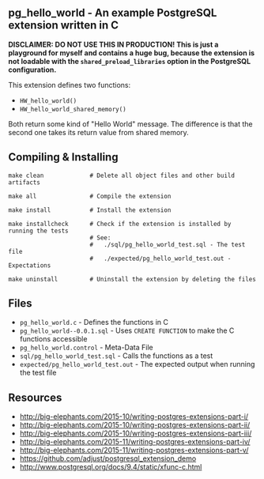 ## pg_hello_world - An example PostgreSQL extension written in C

**DISCLAIMER: DO NOT USE THIS IN PRODUCTION! This is just a playground for
myself and contains a huge bug, because the extension is not loadable with the
`shared_preload_libraries` option in the PostgreSQL configuration.**

This extension defines two functions:

* `HW_hello_world()`
* `HW_hello_world_shared_memory()`

Both return some kind of "Hello World" message. The difference is that the second
one takes its return value from shared memory.

## Compiling & Installing

```
make clean             # Delete all object files and other build artifacts

make all               # Compile the extension

make install           # Install the extension

make installcheck      # Check if the extension is installed by running the tests
                       # See:
                       #   ./sql/pg_hello_world_test.sql - The test file
                       #   ./expected/pg_hello_world_test.out - Expectations

make uninstall         # Uninstall the extension by deleting the files
```

## Files

* `pg_hello_world.c` - Defines the functions in C
* `pg_hello_world--0.0.1.sql` - Uses `CREATE FUNCTION` to make the C functions accessible
* `pg_hello_world.control` - Meta-Data File
* `sql/pg_hello_world_test.sql` - Calls the functions as a test
* `expected/pg_hello_world_test.out` - The expected output when running the test file

## Resources

* http://big-elephants.com/2015-10/writing-postgres-extensions-part-i/
* http://big-elephants.com/2015-10/writing-postgres-extensions-part-ii/
* http://big-elephants.com/2015-10/writing-postgres-extensions-part-iii/
* http://big-elephants.com/2015-11/writing-postgres-extensions-part-iv/
* http://big-elephants.com/2015-11/writing-postgres-extensions-part-v/
* https://github.com/adjust/postgresql_extension_demo
* http://www.postgresql.org/docs/9.4/static/xfunc-c.html
